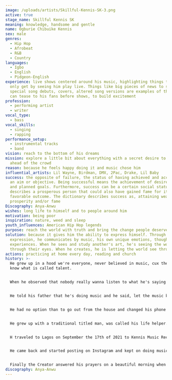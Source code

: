 ```yaml
---
image: /uploads/artists/Skillful-Kennis-SK-3.png
active: true
stage_name: Skillful Kennis SK
meaning: knowledge, handsome and gentle
name: Ogburie Chibuike Kennis
sex: male
genres:
  - Hip Hop
  - Afrobeat
  - R&B
  - Country
languages:
  - Igbo
  - English
  - Pidgeon-English
experience: live shows centered around his music, highlighting things they can
  only get by seeing him play live. Things like big pieces of news to share,
  special song debuts, covers, altered song versions are examples of things he
  can tease to his fans before shows, to build excitement
profession:
  - performing artist
  - writer
vocal_type:
  - bass
vocal_skills:
  - singing
  - rapping
performance_setup:
  - instrumental tracks
  - band
vision: reach to the bottom of his dreams
mission: explore a little bit about everything with a secret desire to be
  ahead of the crowd
reason: because he feels happy doing it and music chose him
influential_artists: Lil Wayne, Birdman, DMX, 2Pac, Drake, Lil Baby
success: the opposite of failure, the status of having achieved and accomplished
  an aim or objective. Being successful means the achievement of desired visions
  and planned goals. Furthermore, success can be a certain social status that
  describes a prosperous person that could also have gained fame for its
  favorable outcome. The dictionary describes success as, attaining wealth,
  prosperity and/or fame
Discography: Anya-Anwu
wishes: long life to himself and to people around him
motivation: being poor
inspiration: nature, weed and sleep
youth_influences: American Hip Hop legends
purpose: reach the world with truth and bring the change people deserve
solution: because it gives him the ability to express himself. Through that
  expression, he communicates by music, his own unique emotions, thoughts and
  experiences. When he sees and study another's art, he's seeing the world
  through their eyes. When he creates, he is letting the world see through him
actions: practicing at home every day, reading and church
history: >-
  He grew up in a hood we're everyone, never believed in music, cux they don't
  know what is called talent.


  When he observed that nobody really wanna listen to what he's saying in his hood, he had to start chasing his dreams secretly. A lot of people always discouraged him to make music, that he was fooling myself, that's makes all to stop talking to him cause they thought that ain't hustling that he's doing music every day at home, but no money.


  He told his father that he's doing music and he said, let the music kill me, that he don't know what his son was doing for over 4 years. He came out from high school, was called a fool and told to be useless, ain't doing nothing, that all the effort made was in vain and that he was disowned as a son, let the music kill you.


  He had no option than to go out from the house and changed his phone number, we're no one can contact him. Got confused in life, not knowing how to start. After all thanking the creator, cause he made a way for him to start rapping. Now his dream finally is coming through.


  He grew up with a traditional titled man, was called his life helper. The Creator valued talent, always encouraged him to work hard, always proved his needs, ever since he started knowing about life and his days of living based on thinking, that's why his motto says, that he thinks all the time.


  H traveled to Lagos on September the 17th of 2021 to Kennis Music Record Label to meet with Mr Kehinde Keeny Ogungbe after having a risky conversation with him, he was told that Kennis Music Record Label ain't record label anymore. That if he didn't get out from here he was going to be arrested. He went home, the next day he traveled back to Imo State to make another plan on how to pursue his dreams and make it come through.


  He came back and started posting on Instagram and kept on doing music every day. Hoping that one day he would see himself into his dreams. Kept on praying to the Creator for him to make a way to gonna start rapping.


  Finally the Creator answered his prayers on a beautiful morning when a guy on the street saw him practicing his music by himself. He came to him and said that he was gonna help him. At first thought it was a joke, but went to meet his brother and that's when my dreams started turning into reality.
discography: Anya-Anwu
---
```

